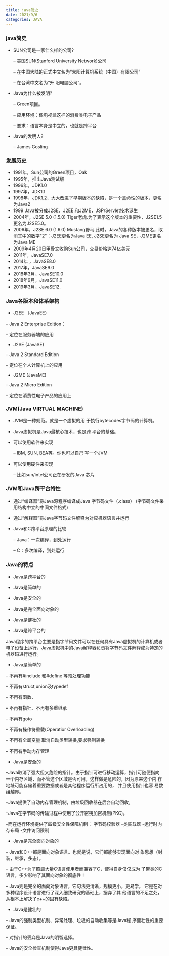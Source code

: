```yaml
---
title: java简史
date: 2021/9/6
categories: JAVA
---
```


### java简史

- SUN公司是一家什么样的公司?

    – 美国SUN(Stanford University Network)公司

    – 在中国大陆的正式中文名为“太阳计算机系统（中国）有限公司”

    – 在台湾中文名为“升 阳电脑公司”。
<!-- more -->
- Java为什么被发明?

    – Green项目。

    – 应用环境：像电视盒这样的消费类电子产品

    – 要求：语言本身是中立的，也就是跨平台

- Java的发明人?

    – James Gosling

### 发展历史
- 1991年，Sun公司的Green项目，Oak
- 1995年，推出Java测试版
- 1996年，JDK1.0
- 1997年，JDK1.1
- 1998年，JDK1.2，大大改进了早期版本的缺陷，是一个革命性的版本，更名为Java2
- 1999 Java被分成J2SE、J2EE 和J2ME，JSP/Servlet技术诞生
- 2004年，J2SE 5.0 (1.5.0) Tiger老虎.为了表示这个版本的重要性，J2SE1.5更名为J2SE5.0。
- 2006年，J2SE 6.0 (1.6.0) Mustang野马.此时，Java的各种版本被更名，取消其中的数字"2"：J2EE更名为Java EE, J2SE更名为
Java SE，J2ME更名为Java ME
- 2009年4月20日甲骨文收购Sun公司，交易价格达74亿美元
- 2011年，JavaSE7.0
- 2014年 ，JavaSE8.0
- 2017年，JavaSE9.0
- 2018年3月，JavaSE10.0
- 2018年9月，JavaSE11.0
- 2019年3月，JavaSE12.

### Java各版本和体系架构

- J2EE （JavaEE）

– Java 2 Enterprise Edition：

– 定位在服务器端的应用

- J2SE (JavaSE)

– Java 2 Standard Edition

– 定位在个人计算机上的应用

- J2ME (JavaME)

– Java 2 Micro Edition

– 定位在消费性电子产品的应用上

### JVM(Java VIRTUAL MACHINE)

- JVM是一种规范。就是一个虚拟的用 于执行bytecodes字节码的计算机。
- Java虚拟机是Java最核心技术，也是跨 平台的基础。
- 可以使用软件来实现

    – IBM, SUN, BEA等。你也可以自己 写一个JVM
- 可以使用硬件来实现

    – 比如sun/intel公司正在研发的Java 芯片
    
    
### JVM和Java跨平台特性

 - 通过“编译器”将Java源程序编译成Java 字节码文件（.class） (字节码文件采用结构中立的中间文件格式)
 - 通过“解释器”将Java字节码文件解释为对应机器语言并运行
 - Java和C跨平台原理的比较
    
    – Java：一次编译，到处运行

    – C：多次编译，到处运行
    
    
### Java的特点
- Java是跨平台的
- Java是简单的 
- Java是安全的
- Java是完全面向对象的
- Java是健壮的


- Java是跨平台的

Java程序的跨平台主要是指字节码文件可以在任何具有Java虚拟机的计算机或者电子设备上运行，Java虚拟机中的Java解释器负责将字节码文件解释成为特定的机器码进行运行。

- Java是简单的

– 不再有#include 和#define 等预处理功能

– 不再有struct,union及typedef

– 不再有函数、

– 不再有指针、不再有多重继承

– 不再有goto

– 不再有操作符重载(Operatior Overloading)

– 不再有全局变量 取消自动类型转换,要求强制转换

– 不再有手动内存管理

- Java是安全的

–Java取消了强大但又危险的指针。由于指针可进行移动运算，指针可随便指向 一个内存区域，而不管这个区域是否可用，这样做是危险的，因为原来这个内 存地址可能存储着重要数据或者是其他程序运行所占用的， 并且使用指针也容 易数组越界。

–Java提供了自动内存管理机制，由垃圾回收器在后台自动回收,

–Java在字节码的传输过程中使用了公开密钥加密机制(PKC)。

–而在运行环境提供了四级安全性保障机制： 字节码校验器 -类装载器 -运行时内存布局 -文件访问限制

- Java是完全面向对象的

– Java和C++都是面向对象语言。也就是说，它们都能够实现面向对 象思想（封装，继承，多态）。

– 由于C++为了照顾大量C语言使用者而兼容了C，使得自身仅仅成为 了带类的C语言，多少影响了其面向对象的彻底性！

– Java则是完全的面向对象语言，它句法更清晰，规模更小，更易学。 它是在对多种程序设计语言进行了深入细致研究的基础上，据弃了其 他语言的不足之处，从根本上解决了c++的固有缺陷。


 - Java是健壮的

– Java的强制类型机制、异常处理、垃圾的自动收集等是Java程 序健壮性的重要保证。

– 对指针的丢弃是Java的明智选择。

– Java的安全检查机制使得Java更具健壮性。